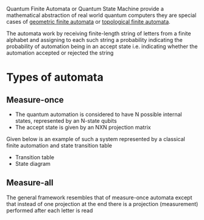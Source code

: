 Quantum Finite Automata or Quantum State Machine provide a mathematical abstraction of real world quantum computers they are special cases of [geometric finite automata](https://en.wikipedia.org/wiki/Quantum_finite_automaton#Geometric_generalizations) or [topological finite automata](https://link.springer.com/chapter/10.1007/978-3-540-31856-9_32).

The automata work by receiving finite-length string of letters from a finite alphabet and assigning to each such string a probability indicating the probability of automation being in an accept state i.e. indicating whether the automation accepted or rejected the string

# Types of automata

## Measure-once

* The quantum automation is considered to have N possible internal states, represented by an N-state qubits
* The accept state is given by an NXN projection matrix

Given below is an example of such a system represented by a classical finite automation and state transition table

* Transition table
* State diagram

## Measure-all

The general framework resembles that of measure-once automata except that instead of one projection at the end there is a projection (measurement) performed after each letter is read
